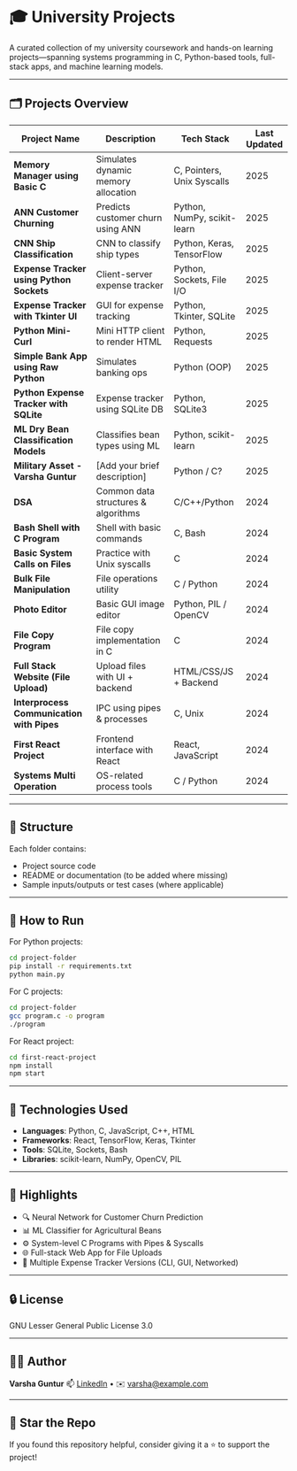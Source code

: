 # 🎓 University Projects

A curated collection of my university coursework and hands-on learning projects—spanning systems programming in C, Python-based tools, full-stack apps, and machine learning models.

---

## 🗂️ Projects Overview

| Project Name | Description | Tech Stack | Last Updated |
|--------------|-------------|------------|--------------|
| **Memory Manager using Basic C** | Simulates dynamic memory allocation | C, Pointers, Unix Syscalls | 2025 |
| **ANN Customer Churning** | Predicts customer churn using ANN | Python, NumPy, scikit-learn | 2025 |
| **CNN Ship Classification** | CNN to classify ship types | Python, Keras, TensorFlow | 2025 |
| **Expense Tracker using Python Sockets** | Client-server expense tracker | Python, Sockets, File I/O | 2025 |
| **Expense Tracker with Tkinter UI** | GUI for expense tracking | Python, Tkinter, SQLite | 2025 |
| **Python Mini-Curl** | Mini HTTP client to render HTML | Python, Requests | 2025 |
| **Simple Bank App using Raw Python** | Simulates banking ops | Python (OOP) | 2025 |
| **Python Expense Tracker with SQLite** | Expense tracker using SQLite DB | Python, SQLite3 | 2025 |
| **ML Dry Bean Classification Models** | Classifies bean types using ML | Python, scikit-learn | 2025 |
| **Military Asset - Varsha Guntur** | [Add your brief description] | Python / C? | 2025 |
| **DSA** | Common data structures & algorithms | C/C++/Python | 2024 |
| **Bash Shell with C Program** | Shell with basic commands | C, Bash | 2024 |
| **Basic System Calls on Files** | Practice with Unix syscalls | C | 2024 |
| **Bulk File Manipulation** | File operations utility | C / Python | 2024 |
| **Photo Editor** | Basic GUI image editor | Python, PIL / OpenCV | 2024 |
| **File Copy Program** | File copy implementation in C | C | 2024 |
| **Full Stack Website (File Upload)** | Upload files with UI + backend | HTML/CSS/JS + Backend | 2024 |
| **Interprocess Communication with Pipes** | IPC using pipes & processes | C, Unix | 2024 |
| **First React Project** | Frontend interface with React | React, JavaScript | 2024 |
| **Systems Multi Operation** | OS-related process tools | C / Python | 2024 |

---

## 📁 Structure

Each folder contains:
- Project source code
- README or documentation (to be added where missing)
- Sample inputs/outputs or test cases (where applicable)

---

## 🔧 How to Run

For Python projects:

```bash
cd project-folder
pip install -r requirements.txt
python main.py
````

For C projects:

```bash
cd project-folder
gcc program.c -o program
./program
```

For React project:

```bash
cd first-react-project
npm install
npm start
```

---

## 📌 Technologies Used

* **Languages**: Python, C, JavaScript, C++, HTML
* **Frameworks**: React, TensorFlow, Keras, Tkinter
* **Tools**: SQLite, Sockets, Bash
* **Libraries**: scikit-learn, NumPy, OpenCV, PIL

---

## 🚀 Highlights

* 🔍 Neural Network for Customer Churn Prediction
* 📊 ML Classifier for Agricultural Beans
* ⚙️ System-level C Programs with Pipes & Syscalls
* 🌐 Full-stack Web App for File Uploads
* 💸 Multiple Expense Tracker Versions (CLI, GUI, Networked)

---

## 🔒 License
GNU Lesser General Public License 3.0

---

## 🙋‍♀️ Author

**Varsha Guntur**
📫 [LinkedIn](www.linkedin.com/in/varsha-gunturu-906477248) • ✉️ [varsha@example.com](gunturuvarsha@gmail.com)

---

## 🌟 Star the Repo

If you found this repository helpful, consider giving it a ⭐️ to support the project!
